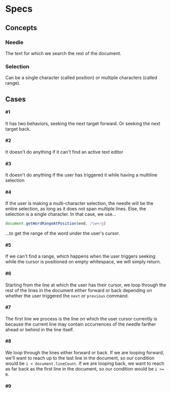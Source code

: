 # Specs

## Concepts

### Needle

The text for which we search the rest of the document.

### Selection

Can be a single character (called position) or multiple characters (called range).

## Cases

#### #1

It has two behaviors, seeking the next target forward. Or seeking the next target back.

#### #2

It doesn't do anything if it can't find an active text editor

#### #3

It doesn't do anything if the user has triggered it while having a multiline selection

#### #4

If the user is making a multi-character selection, the needle will be the entire selection, as long as it does not span multiple lines. Else, the selection is a single character. In that case, we use...

```js
document.getWordRangeAtPosition(end, /\w+/g)
```

...to get the range of the word under the user's cursor.

#### #5

If we can't find a range, which happens when the user triggers seeking while the cursor is positioned on empty whitespace, we will simply return.

#### #6

Starting from the line at which the user has their cursor, we loop through the rest of the lines in the document either forward or back depending on whether the user triggered the `next` or `previous` command.

#### #7

The first line we process is the line on which the user cursor currently is because the current line may contain occurrences of the needle farther ahead or behind in the line itself.

#### #8

We loop through the lines either forward or back. If we are looping forward, we'll want to reach up to the last line in the document, so our condition would be `i < document.lineCount`. If we are looping back, we want to reach as far back as the first line in the document, so our condition would be `i >= 0`.

#### #9
